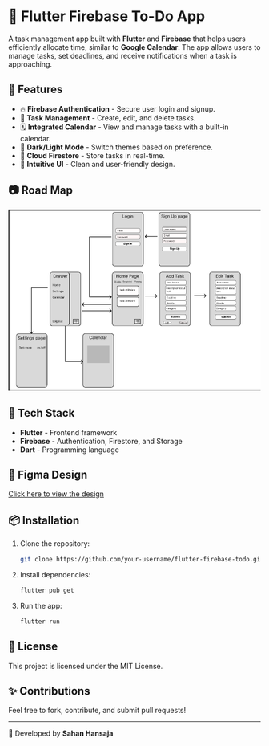# 📌 Flutter Firebase To-Do App

A task management app built with **Flutter** and **Firebase** that helps users efficiently allocate time, similar to **Google Calendar**. The app allows users to manage tasks, set deadlines, and receive notifications when a task is approaching.

## 🚀 Features
- 🔥 **Firebase Authentication** - Secure user login and signup.
- 📅 **Task Management** - Create, edit, and delete tasks.
- 🗓 **Integrated Calendar** - View and manage tasks with a built-in calendar.
- 🌙 **Dark/Light Mode** - Switch themes based on preference.
- 📂 **Cloud Firestore** - Store tasks in real-time.
- 🎨 **Intuitive UI** - Clean and user-friendly design.

## 📷 Road Map
![App Screenshot](https://github.com/sahan026/images/blob/main/Screenshot%202025-02-13%20185305.png)

## 📌 Tech Stack
- **Flutter** - Frontend framework
- **Firebase** - Authentication, Firestore, and Storage
- **Dart** - Programming language

## 🎨 Figma Design
[Click here to view the design](https://www.figma.com/proto/b2P09YkPC66FEorCnmAALe/To-Do-App?node-id=6-53&t=7V0m94K0jJOVeUE5-1)

## 📦 Installation
1. Clone the repository:
   ```sh
   git clone https://github.com/your-username/flutter-firebase-todo.git
   ```
2. Install dependencies:
   ```sh
   flutter pub get
   ```
2. Run the app:
   ```sh
   flutter run
   ```

## 📜 License
This project is licensed under the MIT License.

## ✨ Contributions
Feel free to fork, contribute, and submit pull requests!

---
🔗 Developed by **Sahan Hansaja**
